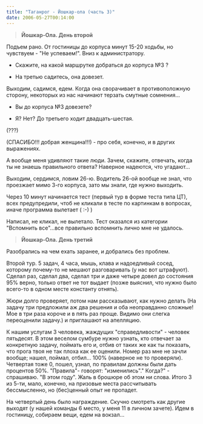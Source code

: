 ```yaml
---
title: "Таганрог - Йошкар-ола (часть 3)"
date: 2006-05-27T00:14:00
---
```


<blockquote><b> Йошкар-Ола. День второй</b></blockquote>

Подъем рано. От гостиницы до корпуса минут 15-20 ходьбы, но чувствуем - "Не успеваем!". Вниз к администратору. 

 - Скажите, на какой маршрутке добраться до корпуса №3 ?

 - На третью садитесь, она довезет.

Выходим, садимся, едем. Когда она сворачивает в противоположную сторону, некоторых из нас начинают терзать смутные сомнения...

  - Вы до корпуса №3 довезете?

 - Я? Нет? До третьего ходит двадцать-шестая.

(???)

(СПАСИБО!!! добрая женщина!!!) - про себя, конечно, и в других выражениях.

А вообще меня удивляют такие люди. Зачем, скажите, отвечать, когда ты не знаешь правильного ответа? Наверное надеются, что угадают...

Выходим, сердимся, ловим 26-ю. Водитель 26-ой вообще не знал, что проезжает мимо 3-го корпуса, зато мы знали, где нужно выходить.

Через 10 минут начинается тест (первый тур в форме теста типа ЦТ), всех предупредили, чтоб не кликали в тесте по картинкам в вопросах, иначе программа вылетает ( :-) )

Написал, не кликал, не вылетало. Тест оказался из категории "Вспомнить все"...все правильно вспомнить лично мне не удалось.

<blockquote><b> Йошкар-Ола. День третий</b></blockquote>

Разобрались на чем ехать заранее, и добрались без проблем.

Второй тур. 5 задач, 4 часа, мышь, клава и надоедливый сосед, которому почему-то не мешают разговаривать (у нас вот штрафуют). Сделал раз, сделал два, сделал три и даже четыре довел до состояния 95% верно, только ответ не тот выдает (позже выяснил, что нужно было всего-то в одном месте константу отнять).

Жюри долго проверяет, потом нам рассказывают, как нужно делать (На задачу три предложили аж два решения и оба неоправданно сложные! Мое в три раза короче и в пять раз проще. Видимо они слегка переоценили задачу.) и приглашают на апелляцию.

К нашим услугам 3 человека, жаждущих "справедливости" - человек пятьдесят. В этом веселом сумбуре нужно узнать,  кто отвечает за конкретную задачу, поймать его и, отбив от таких же как ты показать, что прога твоя не так плоха как ее оценили. Номер раз мне не зачли вообще; нашел, поймал, отбил... 100% (наверное не то проверяли). Четвертая тоже 0, пошел, узнал, по правилам должны были дать процентов 50%. "Правила"- говорят: "изменились"." Когда?" - спрашиваю. "В этом году". Жаль в брошюре об этом ни слова. Итого 3 из 5-ти, мало, конечно, на призовые места рассчитывать бессмысленно, но (бес)ценный опыт не пропадет.

На четвертый день было награждение. Скучно смотреть как другие выходят (у нашей команды 6 место, у меня 11 в личном зачете). Идем в гостиницу, собираем вещи, едем на вокзал...
